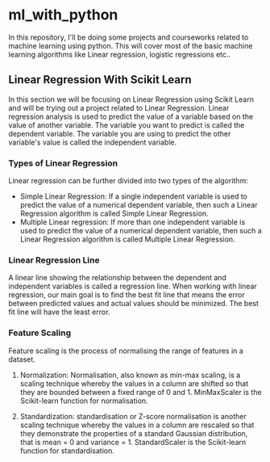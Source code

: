# ml_with_python
In this repository, I'll be doing some projects and courseworks related to machine learning using python. 
This will cover most of the basic machine learning algorithms like Linear regression, logistic regressions etc..

## Linear Regression With Scikit Learn
In this section we will be focusing on Linear Regression using Scikit Learn and will be trying out a project related to Linear Regression.
Linear regression analysis is used to predict the value of a variable based on the value of another variable. The variable you want to predict is called the dependent variable. The variable you are using to predict the other variable's value is called the independent variable.

### Types of Linear Regression
Linear regression can be further divided into two types of the algorithm:

* Simple Linear Regression:
If a single independent variable is used to predict the value of a numerical dependent variable, then such a Linear Regression algorithm is called Simple Linear Regression.
* Multiple Linear regression:
If more than one independent variable is used to predict the value of a numerical dependent variable, then such a Linear Regression algorithm is called Multiple Linear Regression.

### Linear Regression Line
A linear line showing the relationship between the dependent and independent variables is called a regression line. When working with linear regression, our main goal is to find the best fit line that means the error between predicted values and actual values should be minimized. The best fit line will have the least error.

### Feature Scaling
Feature scaling is the process of normalising the range of features in a dataset.
1. Normalization: Normalisation, also known as min-max scaling, is a scaling technique whereby the values in a column are shifted so that they are bounded between a fixed range of 0 and 1. MinMaxScaler is the Scikit-learn function for normalisation.

2. Standardization:  standardisation or Z-score normalisation is another scaling technique whereby the values in a column are rescaled so that they demonstrate the properties of a standard Gaussian distribution, that is mean = 0 and variance = 1. StandardScaler is the Scikit-learn function for standardisation.
